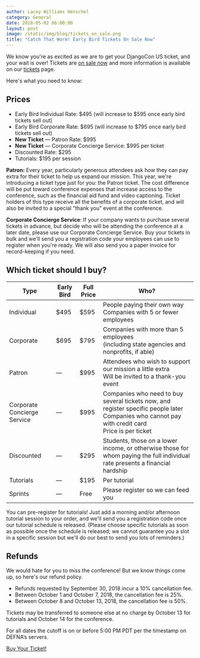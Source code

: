 ```yaml
---
author: Lacey Williams Henschel
category: General
date: 2018-05-02 06:00:00
layout: post
image: /static/img/blog/tickets_on_sale.png
title: "Catch That Worm! Early Bird Tickets On Sale Now"
---
```

We know you're as excited as we are to get your DjangoCon US ticket, and your wait is over! Tickets are [on sale now]({{site.ticket_link}}) and more information is available on our [tickets](/tickets/) page.

Here's what you need to know:

## Prices

- Early Bird Individual Rate: $495 (will increase to $595 once early bird tickets sell out)
- Early Bird Corporate Rate: $695 (will increase to $795 once early bird tickets sell out)
- **New Ticket** &mdash; Patron Rate: $995
- **New Ticket** &mdash; Corporate Concierge Service: $995 per ticket
- Discounted Rate: $295
- Tutorials: $195 per session

**Patron:** Every year, particularly generous attendees ask how they can pay extra for their ticket to help us expand our mission. This year, we're introducing a ticket type just for you: the Patron ticket. The cost difference will be put toward conference expenses that increase access to the conference, such as the financial aid fund and video captioning. Ticket holders of this type receive all the benefits of a corporate ticket, and will also be invited to a special "thank you" event at the conference.

**Corporate Concierge Service**: If your company wants to purchase several tickets in advance, but decide who will be attending the conference at a later date, please use our Corporate Concierge Service. Buy your tickets in bulk and we'll send you a registration code your employees can use to register when you're ready. We will also send you a paper invoice for record-keeping if you need.

## Which ticket should I buy?

<table>
     <thead>
      <tr>
       <th>Type</th>
       <th>Early Bird</th>
       <th>Full Price</th>
       <th>Who?</th>
      </tr>
     </thead>
     <tbody>
      <tr>
       <td>Individual</td>
       <td>$495</td>
       <td>$595</td>
       <td><div>People paying their own way</div><div>Companies with 5 or fewer employees</div></td>
      </tr>
      <tr>
       <td>Corporate</td>
       <td>$695</td>
       <td>$795</td>
       <td><div>Companies with more than 5 employees</div><div>(including state agencies and nonprofits, if able)</div></td>
      </tr>
      <tr>
       <td>Patron</td>
       <td>&mdash;</td>
       <td>$995</td>
       <td><div>Attendees who wish to support our mission a little extra</div><div>Will be invited to a thank-you event</div></td>
      </tr>
      <tr>
       <td>Corporate Concierge Service</td>
       <td>&mdash;</td>
       <td>$995</td>
       <td><div>Companies who need to buy several tickets now, and register specific people later</div><div>Companies who cannot pay with credit card</div><div>Price is per ticket</div></td>
      </tr>
      <tr>
       <td>Discounted</td>
       <td>&mdash;</td>
       <td>$295</td>
       <td>Students, those on a lower income, or otherwise those for whom paying the full individual rate presents a financial hardship</td>
      </tr>
      <tr>
       <td>Tutorials</td>
       <td>&mdash;</td>
       <td>$195</td>
       <td>Per tutorial</td>
      </tr>
      <tr>
       <td>Sprints</td>
       <td>&mdash;</td>
       <td>Free</td>
       <td>Please register so we can feed you</td>
      </tr>
     </tbody>
   </table>

You can pre-register for tutorials! Just add a morning and/or afternoon tutorial session to your order, and we'll send you a registration code once our tutorial schedule is released. (Please choose specific tutorials as soon as possible once the schedule is released; we cannot guarantee you a slot in a specific session but we'll do our best to send you lots of reminders.)

## Refunds

We would hate for you to miss the conference! But we know things come up, so here's our refund policy.

- Refunds requested by September 30, 2018 incur a 10% cancellation fee.
- Between October 1 and October 7, 2018, the cancellation fee is 25%.
- Between October 8 and October 13, 2018, the cancellation fee is 50%.

Tickets may be transferred to someone else at no charge by October 13 for tutorials and October 14 for the conference.

For all dates the cutoff is on or before 5:00 PM PDT per the timestamp on DEFNA’s servers.

<div class="row column">
    <div class="medium-5 medium-centered column">
        <div class="button-group expanded">
            <a class="button hollow theme-shakespeare" href="{{ site.ticket_link }}">Buy Your Ticket!</a>
        </div>
    </div>
</div>
